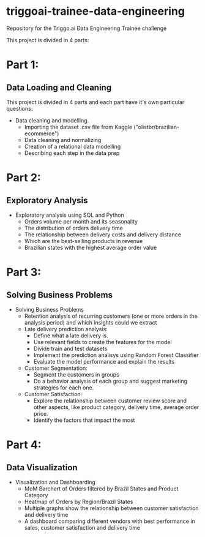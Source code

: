 # triggoai-trainee-data-engineering
Repository for the Triggo.ai Data Engineering Trainee challenge

This project is divided in 4 parts:

# Part 1:

## Data Loading and Cleaning

This project is divided in 4 parts and each part have it's own particular questions:
- Data cleaning and modelling.
    - Importing the dataset .csv file from Kaggle ("olistbr/brazilian-ecommerce")
    - Data cleaning and normalizing
    - Creation of a relational data modelling
    - Describing each step in the data prep
 
  
# Part 2:

## Exploratory Analysis

- Exploratory analysis using SQL and Python
    - Orders volume per month and its seasonality
    - The distribution of orders delivery time
    - The relationship between delivery costs and delivery distance
    - Which are the best-selling products in revenue
    - Brazilian states with the highest average order value


# Part 3:

## Solving Business Problems

- Solving Business Problems
    - Retention analysis of recurring customers (one or more orders in the analysis period) and which insights could we extract
    - Late delivery prediction analysis:
        - Define what a late delivery is.
        - Use relevant fields to create the features for the model
        - Divide train and test datasets
        - Implement the prediction analisys using Random Forest Classifier
        - Evaluate the model performance and explain the results
    - Customer Segmentation: 
        - Segment the customers in groups
        - Do a behavior analysis  of each group and suggest marketing strategies for each one.
    - Customer Satisfaction: 
        - Explore the relationship between customer review score and other aspects, like product category, delivery time, average order price.
        - Identify the factors that impact the most
     
  
# Part 4:

## Data Visualization

- Visualization and Dashboarding
    - MoM Barchart of Orders filtered by Brazil States and Product Category
    - Heatmap of Orders by Region/Brazil States
    - Multiple graphs show the relationship between customer satisfaction and delivery time
    - A dashboard comparing different vendors with best performance in sales, customer satisfaction and delivery time
